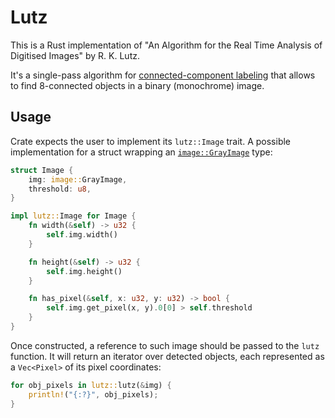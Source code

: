 # Lutz

This is a Rust implementation of "An Algorithm for the Real Time Analysis of Digitised Images" by R. K. Lutz.

It's a single-pass algorithm for [connected-component labeling](https://en.wikipedia.org/wiki/Connected-component_labeling) that allows to find 8-connected objects in a binary (monochrome) image.

## Usage

Crate expects the user to implement its `lutz::Image` trait. A possible implementation for a struct wrapping an [`image::GrayImage`](https://docs.rs/image/0.23.14/image/type.GrayImage.html) type:

```rust
struct Image {
    img: image::GrayImage,
    threshold: u8,
}

impl lutz::Image for Image {
    fn width(&self) -> u32 {
        self.img.width()
    }

    fn height(&self) -> u32 {
        self.img.height()
    }

    fn has_pixel(&self, x: u32, y: u32) -> bool {
        self.img.get_pixel(x, y).0[0] > self.threshold
    }
}
```

Once constructed, a reference to such image should be passed to the `lutz` function. It will return an iterator over detected objects, each represented as a `Vec<Pixel>` of its pixel coordinates:

```rust
for obj_pixels in lutz::lutz(&img) {
    println!("{:?}", obj_pixels);
}
```
